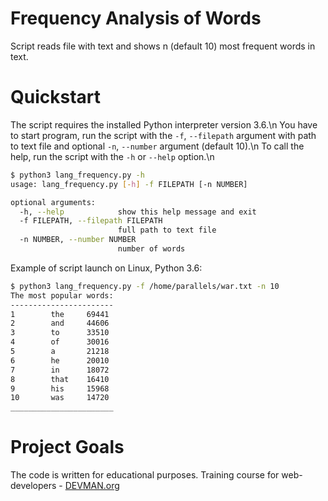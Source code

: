 # Frequency Analysis of Words

Script reads file with text and shows n (default 10) most frequent words in text.

# Quickstart

The script requires the installed Python interpreter version 3.6.\n
You have to start program, run the script with the `-f`, `--filepath` argument with path to text file and optional `-n`, `--number` argument (default 10).\n
To call the help, run the script with the `-h` or `--help` option.\n

```bash
$ python3 lang_frequency.py -h
usage: lang_frequency.py [-h] -f FILEPATH [-n NUMBER]

optional arguments:
  -h, --help            show this help message and exit
  -f FILEPATH, --filepath FILEPATH
                        full path to text file
  -n NUMBER, --number NUMBER
                        number of words
```
Example of script launch on Linux, Python 3.6:

```bash
$ python3 lang_frequency.py -f /home/parallels/war.txt -n 10
The most popular words:
-----------------------
1        the     69441
2        and     44606
3        to      33510
4        of      30016
5        a       21218
6        he      20010
7        in      18072
8        that    16410
9        his     15968
10       was     14720
_______________________
```

# Project Goals

The code is written for educational purposes. Training course for web-developers - [DEVMAN.org](https://devman.org)
